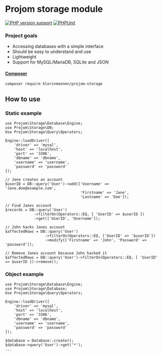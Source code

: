 # Projom storage module
[![PHP version support][php-version-badge]][php]
[![PHPUnit][phpunit-ci-badge]][phpunit-action]

[php-version-badge]: https://img.shields.io/badge/php-%5E8.0-7A86B8
[php]: https://www.php.net/supported-versions.php
[phpunit-action]: https://github.com/Klorinmannen/projom-storage/actions
[phpunit-ci-badge]: https://github.com/Klorinmannen/projom-storage/workflows/PHPUnit/badge.svg

### Project goals
* Accessing databases with a simple interface
* Should be easy to understand and use
* Lightweight
* Support for MySQL/MariaDB, SQLite and JSON

####  [Composer](https://getcomposer.org/doc/00-intro.md)

````
composer require klorinmannen/projom-storage
````

## How to use
### Static example
````
use Projom\Storage\Database\Engine;
use Projom\Storage\DB;
Use Projom\Storage\Query\Operators;

Engine::loadDriver([
	'driver' => 'mysql',
	'host' => 'localhost',
	'port' => '3306',
	'dbname' => 'dbname',
	'username' => 'username',
	'password' => 'password'
]);

// Jane creates an account
$userID = DB::query('User')->add(['Username' => 'Jane.doe@example.com',
                                  'Firstname' => 'Jane', 
                                  'Lastname' => 'Doe']);

// Find Janes account
$records = DB::query('User')
             ->filterOn(Operators::EQ, [ 'UserID' => $userID ])
             ->get(['UserID', 'Username']);

// John hacks Janes account
$affectedRows = DB::query('User')
                  ->filterOn(Operators::EQ, ['UserID' => '$userID'])
                  ->modify(['Firstname' => 'John', 'Password' => 'password']);

// Remove Janes account because John hacked it
$affectedRows = DB::query('User')->filterOn(Operators::EQ, [ 'UserID' => $userID ])->remove();
````
### Object example
````
use Projom\Storage\Database\Engine;
use Projom\Storage\Database;
Use Projom\Storage\Query\Operators;

Engine::loadDriver([
	'driver' => 'mysql',
	'host' => 'localhost',
	'port' => '3306',
	'dbname' => 'dbname',
	'username' => 'username',
	'password' => 'password'
]);

$database = Database::create();
$database->query('User')->get('*');
...
````
